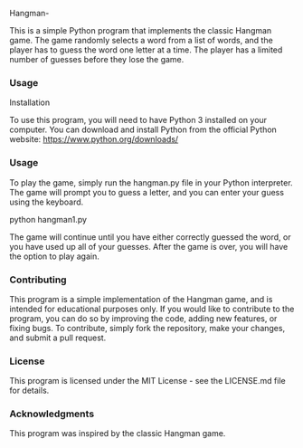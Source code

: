 Hangman-

This is a simple Python program that implements the classic Hangman game. The game randomly selects a word from a list of words, and the player has to guess the word one letter at a time. The player has a limited number of guesses before they lose the game.

<h3>Usage</h3>
Installation

To use this program, you will need to have Python 3 installed on your computer. You can download and install Python from the official Python website: https://www.python.org/downloads/

<h3>Usage</h3>

To play the game, simply run the hangman.py file in your Python interpreter. The game will prompt you to guess a letter, and you can enter your guess using the keyboard.

python hangman1.py

The game will continue until you have either correctly guessed the word, or you have used up all of your guesses. After the game is over, you will have the option to play again.

<h3>Contributing</h3>

This program is a simple implementation of the Hangman game, and is intended for educational purposes only. If you would like to contribute to the program, you can do so by improving the code, adding new features, or fixing bugs. To contribute, simply fork the repository, make your changes, and submit a pull request.

<h3>License</h3>

This program is licensed under the MIT License - see the LICENSE.md file for details.

 <h3>Acknowledgments</h3>

This program was inspired by the classic Hangman game.

